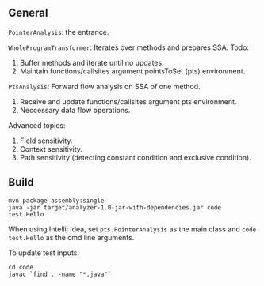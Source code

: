 ## General

`PointerAnalysis`: the entrance.

`WholeProgramTransformer`: Iterates over methods and prepares SSA. Todo:

1. Buffer methods and iterate until no updates.
2. Maintain functions/callsites argument pointsToSet (pts) environment.

`PtsAnalysis`: Forward flow analysis on SSA of one method.

1. Receive and update functions/callsites argument pts environment.
2. Neccessary data flow operations.

Advanced topics:

1. Field sensitivity.
2. Context sensitivity.
3. Path sensitivity (detecting constant condition and exclusive condition).

## Build

```
mvn package assembly:single
java -jar target/analyzer-1.0-jar-with-dependencies.jar code test.Hello
```

When using Intellij Idea, set `pts.PointerAnalysis` as the main class and `code test.Hello` as the cmd line arguments.

To update test inputs:

```
cd code
javac `find . -name "*.java"`
``````
